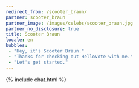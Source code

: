 ```yaml
---
redirect_from: /scooter_braun/
partner: scooter_braun
partner_image: /images/celebs/scooter_braun.jpg
partner_no_disclosure: true
title: Scooter Braun
locale: en
bubbles:
 - "Hey, it's Scooter Braun."
 - "Thanks for checking out HelloVote with me."
 - "Let's get started."
---
```

{% include chat.html %}
